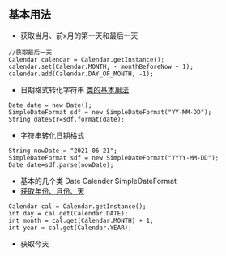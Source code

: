 ## 基本用法
- 获取当月、前x月的第一天和最后一天
```
//获取最后一天
Calendar calendar = Calendar.getInstance();
calendar.set(Calendar.MONTH, - monthBeforeNow + 1);
calendar.add(Calendar.DAY_OF_MONTH, -1);
```
- 日期格式转化字符串 [类的基本用法](http://c.biancheng.net/view/878.html)
```
Date date = new Date();
SimpleDateFormat sdf = new SimpleDateFormat("YY-MM-DD");
String dateStr=sdf.format(date);
```
- 字符串转化日期格式
```
String nowDate = "2021-06-21";
SimpleDateFormat sdf = new SimpleDateFormat("YYYY-MM-DD");
Date date=sdf.parse(nowDate);
```
- 基本的几个类 Date Calender SimpleDateFormat 
- [获取年份、月份、天](https://www.runoob.com/java/date-year-month.html)
```
Calendar cal = Calendar.getInstance();
int day = cal.get(Calendar.DATE);
int month = cal.get(Calendar.MONTH) + 1;
int year = cal.get(Calendar.YEAR);
```
- 获取今天
